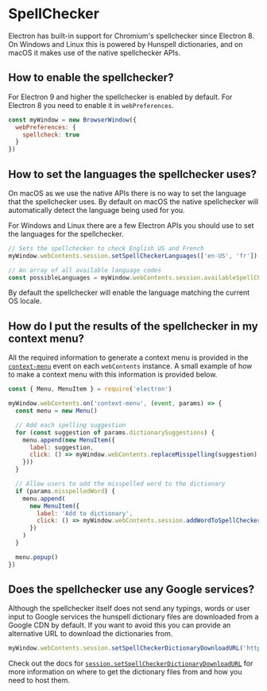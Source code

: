 # SpellChecker

Electron has built-in support for Chromium's spellchecker since Electron 8.  On Windows and Linux this is powered by Hunspell dictionaries, and on macOS it makes use of the native spellchecker APIs.

## How to enable the spellchecker?

For Electron 9 and higher the spellchecker is enabled by default.  For Electron 8 you need to enable it in `webPreferences`.

```js
const myWindow = new BrowserWindow({
  webPreferences: {
    spellcheck: true
  }
})
```

## How to set the languages the spellchecker uses?

On macOS as we use the native APIs there is no way to set the language that the spellchecker uses. By default on macOS the native spellchecker will automatically detect the language being used for you.

For Windows and Linux there are a few Electron APIs you should use to set the languages for the spellchecker.

```js
// Sets the spellchecker to check English US and French
myWindow.webContents.session.setSpellCheckerLanguages(['en-US', 'fr'])

// An array of all available language codes
const possibleLanguages = myWindow.webContents.session.availableSpellCheckerLanguages
```

By default the spellchecker will enable the language matching the current OS locale.

## How do I put the results of the spellchecker in my context menu?

All the required information to generate a context menu is provided in the [`context-menu`](../api/web-contents.md#event-context-menu) event on each `webContents` instance.  A small example
of how to make a context menu with this information is provided below.

```js
const { Menu, MenuItem } = require('electron')

myWindow.webContents.on('context-menu', (event, params) => {
  const menu = new Menu()

  // Add each spelling suggestion
  for (const suggestion of params.dictionarySuggestions) {
    menu.append(new MenuItem({
      label: suggestion,
      click: () => myWindow.webContents.replaceMisspelling(suggestion)
    }))
  }

  // Allow users to add the misspelled word to the dictionary
  if (params.misspelledWord) {
    menu.append(
      new MenuItem({
        label: 'Add to dictionary',
        click: () => myWindow.webContents.session.addWordToSpellCheckerDictionary(params.misspelledWord)
      })
    )
  }

  menu.popup()
})
```

## Does the spellchecker use any Google services?

Although the spellchecker itself does not send any typings, words or user input to Google services the hunspell dictionary files are downloaded from a Google CDN by default.  If you want to avoid this you can provide an alternative URL to download the dictionaries from.

```js
myWindow.webContents.session.setSpellCheckerDictionaryDownloadURL('https://example.com/dictionaries/')
```

Check out the docs for [`session.setSpellCheckerDictionaryDownloadURL`](../api/session.md#sessetspellcheckerdictionarydownloadurlurl) for more information on where to get the dictionary files from and how you need to host them.
